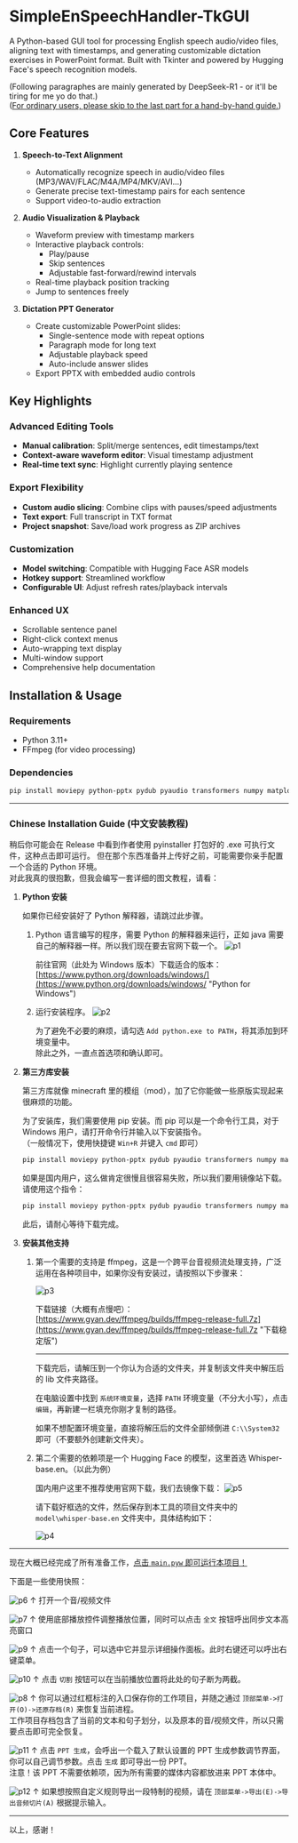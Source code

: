 # SimpleEnSpeechHandler-TkGUI

A Python-based GUI tool for processing English speech audio/video files, aligning text with timestamps, and generating customizable dictation exercises in PowerPoint format. Built with Tkinter and powered by Hugging Face's speech recognition models.

(Following paragraphes are mainly generated by DeepSeek-R1 - or it'll be tiring for me yo do that.)  
([For ordinary users, please skip to the last part for a hand-by-hand guide.](#jump1))



## Core Features

1. **Speech-to-Text Alignment**  
   - Automatically recognize speech in audio/video files (MP3/WAV/FLAC/M4A/MP4/MKV/AVI...)
   - Generate precise text-timestamp pairs for each sentence
   - Support video-to-audio extraction

2. **Audio Visualization & Playback**  
   - Waveform preview with timestamp markers
   - Interactive playback controls:
     - Play/pause
     - Skip sentences
     - Adjustable fast-forward/rewind intervals
   - Real-time playback position tracking
   - Jump to sentences freely

3. **Dictation PPT Generator**  
   - Create customizable PowerPoint slides:
     - Single-sentence mode with repeat options
     - Paragraph mode for long text
     - Adjustable playback speed
     - Auto-include answer slides
   - Export PPTX with embedded audio controls



## Key Highlights

### Advanced Editing Tools
- **Manual calibration**: Split/merge sentences, edit timestamps/text
- **Context-aware waveform editor**: Visual timestamp adjustment
- **Real-time text sync**: Highlight currently playing sentence

### Export Flexibility
- **Custom audio slicing**: Combine clips with pauses/speed adjustments
- **Text export**: Full transcript in TXT format
- **Project snapshot**: Save/load work progress as ZIP archives

### Customization
- **Model switching**: Compatible with Hugging Face ASR models
- **Hotkey support**: Streamlined workflow
- **Configurable UI**: Adjust refresh rates/playback intervals

### Enhanced UX
- Scrollable sentence panel
- Right-click context menus
- Auto-wrapping text display
- Multi-window support
- Comprehensive help documentation



## Installation & Usage

### Requirements
- Python 3.11+
- FFmpeg (for video processing)

### Dependencies
```bash
pip install moviepy python-pptx pydub pyaudio transformers numpy matplotlib pillow
```

---


### <span id="jump1">Chinese Installation Guide (中文安装教程)</span>

稍后你可能会在 Release 中看到作者使用 pyinstaller 打包好的 .exe 可执行文件，这种点击即可运行。
但在那个东西准备并上传好之前，可能需要你亲手配置一个合适的 Python 环境。  
对此我真的很抱歉，但我会编写一套详细的图文教程，请看：

1. **Python 安装**

   如果你已经安装好了 Python 解释器，请跳过此步骤。

   1. 
      Python 语言编写的程序，需要 Python 的解释器来运行，正如 java 需要自己的解释器一样。所以我们现在要去官网下载一个。
      ![p1](images/p1.png "https://www.python.org/downloads/windows/")

      前往官网（此处为 Windows 版本）下载适合的版本：
      [https://www.python.org/downloads/windows/](https://www.python.org/downloads/windows/ "Python for Windows")

   2. 
      运行安装程序。
      ![p2](images/p2.png "安装时勾选`添加进环境变量`")

      为了避免不必要的麻烦，请勾选 `Add python.exe to PATH`，将其添加到环境变量中。  
      除此之外，一直点首选项和确认即可。
   
2. **第三方库安装**

      第三方库就像 minecraft 里的模组（mod），加了它你能做一些原版实现起来很麻烦的功能。

      为了安装库，我们需要使用 pip 安装。而 pip 可以是一个命令行工具，对于 Windows 用户，请打开命令行并输入以下安装指令。  
      （一般情况下，使用快捷键 `Win+R` 并键入 `cmd` 即可）

      ```bash
      pip install moviepy python-pptx pydub pyaudio transformers numpy matplotlib pillow
      ```

      如果是国内用户，这么做肯定很慢且很容易失败，所以我们要用镜像站下载。  
      请使用这个指令：
      ```bash
      pip install moviepy python-pptx pydub pyaudio transformers numpy matplotlib pillow -i https://pypi.tuna.tsinghua.edu.cn/simple
      ```
      
      此后，请耐心等待下载完成。

3. **安装其他支持**

   1. 
      第一个需要的支持是 ffmpeg，这是一个跨平台音视频流处理支持，广泛运用在各种项目中，如果你没有安装过，请按照以下步骤来：

      ![p3](images/p3.png "https://www.gyan.dev/ffmpeg/builds/")

      下载链接（大概有点慢吧）：  
      [https://www.gyan.dev/ffmpeg/builds/ffmpeg-release-full.7z](https://www.gyan.dev/ffmpeg/builds/ffmpeg-release-full.7z "下载稳定版")

      ---

      下载完后，请解压到一个你认为合适的文件夹，并复制该文件夹中解压后的 lib 文件夹路径。

      在电脑设置中找到 `系统环境变量`，选择 `PATH` 环境变量（不分大小写），点击 `编辑`，再新建一栏填充你刚才复制的路径。

      如果不想配置环境变量，直接将解压后的文件全部倾倒进 `C:\\System32` 即可（不要额外创建新文件夹）。

   2. 
      第二个需要的依赖项是一个 Hugging Face 的模型，这里首选 Whisper-base.en。（以此为例）

      国内用户这里不推荐使用官网下载，我们去镜像下载：
      ![p5](images/p5.png "https://hf-mirror.com/openai/whisper-base.en/tree/main")

      请下载好框选的文件，然后保存到本工具的项目文件夹中的 `model\whisper-base.en` 文件夹中，具体结构如下：

      ![p4](images/p4.png "树状结构")

---

现在大概已经完成了所有准备工作，<u>点击 `main.pyw` 即可运行本项目！</u>

下面是一些使用快照：

![p6](images/p6.png "打开文件")
 ↑ 打开一个音/视频文件

![p7](images/p7.png "同步高亮播放")
 ↑ 使用底部播放控件调整播放位置，同时可以点击 `全文` 按钮呼出同步文本高亮窗口
 
![p9](images/p9.png "句子操作")
 ↑ 点击一个句子，可以选中它并显示详细操作面板。此时右键还可以呼出右键菜单。
 
![p10](images/p10.png "切割句子")
 ↑ 点击 `切割` 按钮可以在当前播放位置将此处的句子断为两截。

![p8](images/p8.png "打开文件")
 ↑ 你可以通过红框标注的入口保存你的工作项目，并随之通过 `顶部菜单->打开(O)->还原存档(R)` 来恢复当前进程。  
 工作项目存档包含了当前的文本和句子划分，以及原本的音/视频文件，所以只需要点击即可完全恢复。
 
![p11](images/p11.png "PPT 生成")
 ↑ 点击 `PPT 生成`，会呼出一个载入了默认设置的 PPT 生成参数调节界面，你可以自己调节参数。点击 `生成` 即可导出一份 PPT。  
 注意！该 PPT 不需要依赖项，因为所有需要的媒体内容都放进来 PPT 本体中。

![p12](images/p12.png "音频导出")
 ↑ 如果想按照自定义规则导出一段特制的视频，请在 `顶部菜单->导出(E)->导出音频切片(A)` 根据提示输入。


---

以上，感谢！

